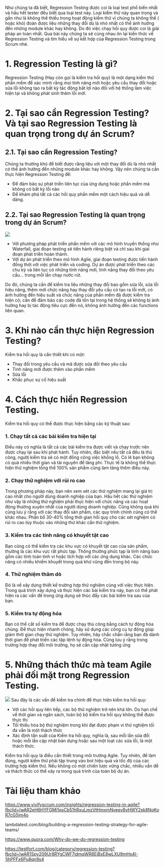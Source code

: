 Như chúng ta đã biết, Regression Testing được coi là loại test phổ biến nhất và hầu hết tester đều biết qua loại test này. Loại kiểm thử này quan trọng và gần như là không thể thiếu trong hoạt động kiểm thử vì chúng ta không thể ( hoặc khó) đoán được liệu những thay đổi dù là nhỏ nhất có thể ảnh hưởng đến những module khác hay không. Do đó việc chạy hồi quy được coi là giải pháp an toàn nhất. Qua bài này chúng ta sẽ cùng nhau ôn lại kiến thức về Regression Testing và tìm hiểu về sự kết hợp của Regression Testing trong Scrum nhé.
# 1. Regression Testing là gì?
Regression Testing (Hay còn gọi là kiểm tra hồi quy) là một dạng kiểm thử phần mềm để xác minh rằng mọi tính năng mới hoặc yêu cầu thay đổi hoặc sửa lỗi không tạo ra bất kỳ tác động bất lợi nào đối với hệ thống làm việc hiện tại và không phát sinh thêm lỗi mới.
# 2. Tại sao cần Regression Testing? Và tại sao Regression Testing là quan trọng trong dự án Scrum?
## 2.1. Tại sao cần Regression Testing?
Chúng ta thường khó để biết được rằng liệu với một thay đổi dù là nhỏ nhất có thể ảnh hưởng đến những module khác hay không. Vậy nên chúng ta cần thực hiện Regression Testing để:
* Để đảm bảo sự phát triển liên tục của ứng dụng hoặc phần mềm mà không có bất kỳ lỗi nào
* Để khám phá tất cả các hồi quy phần mềm một cách hiệu quả và dễ dàng.
## 2.2. Tại sao Regression Testing là quan trọng trong dự án Scrum?
![](https://images.viblo.asia/573f7a7b-c075-4dd2-9fae-fd930cad3089.gif)
* Với phương pháp phát triển phần mềm với các mô hình truyền thống như Waterfall, giai đoạn testing sẽ tiến hành riêng biệt và chỉ sau khi giai đoạn phát triển hoàn thành.
* Với dự án phát triển theo mô hình Agile, giai đoạn testing được tiến hành đồng thời với việc phát triển và coding. Dự án được phát triển theo các chu kỳ và liên tục có những tính năng mới, tính năng thay đổi theo yêu cầu... trong mỗi lần chạy nước rút.

Do đó, chúng ta cần để kiểm tra liệu những thay đổi bao gồm sửa lỗi, sửa lỗi hiệu năng, thêm mới chức năng hay thay đổi yêu cầu có tạo ra lỗi mới, có ảnh hưởng đến hiệu suất và chức năng của phần mềm đã được kiểm tra hiện có; cần để đảm bảo các code đã tồn tại trong hệ thống sẽ không bị ảnh hưởng hay bị tác động tiêu cực đến nó, không ảnh hưởng đến các functions liên quan.
# 3. Khi nào cần thực hiện Regression Testing?
Kiểm tra hồi quy là cần thiết khi có một:
* Thay đổi trong yêu cầu và mã được sửa đổi theo yêu cầu
* Tính năng mới được thêm vào phần mềm
* Sửa lỗi
* Khắc phục sự cố hiệu suất 
# 4. Cách thực hiển Regression Testing.
Kiểm tra hồi quy có thể được thực hiện bằng các kỹ thuật sau:
### 1. Chạy tất cả các bài kiểm tra hiện tại

Điều này có nghĩa là tất cả các bài kiểm tra được viết và chạy trước nên được chạy lại sau khi phát hành. Tuy nhiên, đặc biệt nếu tất cả đều là thủ công, người kiểm tra sẽ có một đống công việc khổng lồ. Có lẽ bạn không có quá nhiều thời gian và tài nguyên để lãng phí. Thực tế là không thể thực hiện thử nghiệm tổng thể 100% sản phẩm cũng làm tăng thêm điều này.

### 2. Chạy thử nghiệm với rủi ro cao
Trong phương pháp này, bạn nên xem xét các thử nghiệm mang lại giá trị cao nhất cho người dùng doanh nghiệp của bạn. Hầu hết các thử nghiệm như vậy là những thử nghiệm phải thực hiện với chức năng và các hoạt động thường xuyên nhất của người dùng doanh nghiệp. Cũng không quá khi cũng lưu ý rằng với các thay đổi sản phẩm, các quy trình chính cũng có thể khác nhau. Phân bổ 30-40% tổng thời gian hồi quy cho các xét nghiệm có rủi ro cao tùy thuộc vào những thứ khác cần thử nghiệm.

### 3. Kiểm tra các tính năng có khuyết tật cao
Bạn cũng có thể kiểm tra các khu vực có khuyết tật cao của sản phẩm, thường là các khu vực rất phức tạp. Thông thường phức tạp là tính năng bao gồm các tính toán tinh vi hoặc tích hợp với các ứng dụng khác. Các chức năng có nhiều khiếm khuyết trong quá khứ cũng đến trong bộ này.

### 4. Thử nghiệm thăm dò
Đó là về xây dựng thiết kế trường hợp thử nghiệm cùng với việc thực hiện. Trong quá trình xây dựng và thực hiện các bài kiểm tra này, bạn có thể phát hiện ra các vấn đề trong ứng dụng sẽ thúc đẩy các bài kiểm tra sau của bạn.

### 5. Kiểm tra tự động hóa
Bạn có thể cắt số kiểm tra để được chạy thủ công bằng cách tự động hóa chúng. Để thực hiện nhanh chóng, hãy sử dụng các công cụ tự động giúp giảm thời gian chạy thử nghiệm. Tuy nhiên, hãy chắc chắn rằng bạn đã dành thời gian để phát triển các tập lệnh tự động hóa. Cũng lưu ý rằng trong trường hợp thay đổi môi trường, họ sẽ cần cập nhật tương ứng
# 5. Những thách thức mà team Agile phải đối mặt trong Regression Testing.
![](https://images.viblo.asia/e188a06c-fcfb-46e8-b0d8-d69c3fb49bf3.png)
Sau đây là các vấn đề kiểm tra chính để thực hiện kiểm tra hồi quy:
* Với các hồi quy liên tiếp, các bộ thử nghiệm trở nên khá lớn. Do hạn chế về thời gian và ngân sách, toàn bộ bộ kiểm tra hồi quy không thể được thực thi
* Tối thiểu hóa bộ thử nghiệm trong khi đạt được phạm vi thử nghiệm tối đa vẫn là một thách thức
* Xác định tần suất của Kiểm tra hồi quy, nghĩa là, sau mỗi lần sửa đổi hoặc mỗi lần cập nhật bản dựng hoặc sau một loạt các sửa lỗi, là một thách thức.


Kiểm tra hồi quy là điều cần thiết trong môi trường Agile. Tuy nhiên, để làm đúng, người kiểm thử phải tập trung vào bot hiệu quả và tốc độ của các trường hợp kiểm thử. Nếu không có một chiến lược vững chắc, nhiều vấn đề và thách thức có thể xảy ra trong quá trình của toàn bộ dự án.

# Tài liệu tham khảo
https://www.vivifyscrum.com/insights/regression-testing-in-agile?fbclid=IwAR2eH6HYFGMi1qsCb51hRxuLmzVtHmxmNveev8yHWY2sk8NoKoR7cG5jm4o

lambdatest.com/blog/building-a-regression-testing-strategy-for-agile-teams/

https://www.quora.com/Why-do-we-do-regression-testing

https://testfort.com/blog/category/regression-testing?fbclid=IwAR1Spy209Ur8RYgCWF7jdmqWR8EiBxE8wLXU9mHs4I-1ihPFFx6Pu8qn9s4